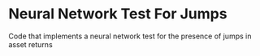 # Neural Network Test For Jumps
Code that implements a neural network test for the presence of jumps in asset returns
